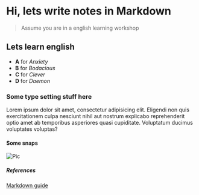 # Hi, lets write notes in Markdown

> Assume you are in a english learning workshop

## Lets learn english

- **A** for *Anxiety*
- **B** for *Bodacious*
- **C** for *Clever*
- **D** for *Daemon*

### Some type setting stuff here

Lorem ipsum dolor sit amet, consectetur adipisicing elit. Eligendi non quis exercitationem culpa nesciunt nihil aut nostrum explicabo reprehenderit optio amet ab temporibus asperiores quasi cupiditate. Voluptatum ducimus voluptates voluptas?


#### Some snaps

![Pic](https://images.pexels.com/photos/261909/pexels-photo-261909.jpeg?cs=srgb&dl=adult-blur-books-261909.jpg&fm=jpg)

##### References

[Markdown guide](https://guides.github.com/pdfs/markdown-cheatsheet-online.pdf)

